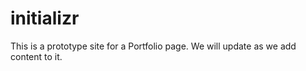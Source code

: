 # initializr

This is a prototype site for a Portfolio page.
We will update as we add content to it.
